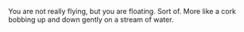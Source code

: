 You are not really flying, but you are floating. Sort of. More like a cork
bobbing up and down gently on a stream of water.
